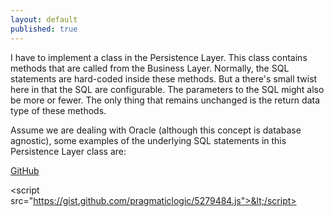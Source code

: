 ```yaml
---
layout: default
published: true
---
```


I have to implement a class in the Persistence Layer.  This class contains methods that are called from the Business Layer.  Normally, the SQL statements are hard-coded inside these methods.  But a there's small twist here in that the SQL are configurable.  The parameters to the SQL might also be more or fewer.  The only thing that remains unchanged is the return data type of these methods.  

Assume we are dealing with Oracle (although this concept is database agnostic), some examples of the underlying SQL statements in this Persistence Layer class are:

[GitHub](https://gist.github.com/pragmaticlogic/5279484)

<script src="https://gist.github.com/pragmaticlogic/5279484.js">  </script>

&lt;script src="https://gist.github.com/pragmaticlogic/5279484.js">&lt;/script>

<script src="https://gist.github.com/5279484.js?file=smarten.js"></script>

